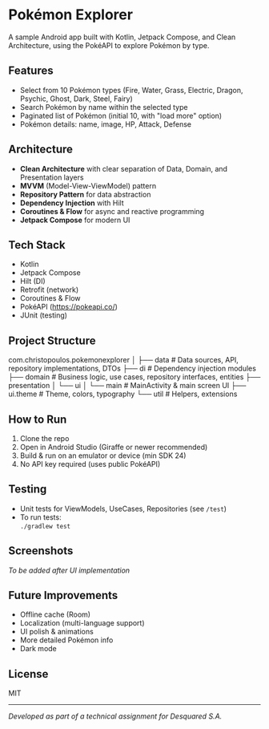 # Pokémon Explorer

A sample Android app built with Kotlin, Jetpack Compose, and Clean Architecture, using the PokéAPI to explore Pokémon by type.

## Features

- Select from 10 Pokémon types (Fire, Water, Grass, Electric, Dragon, Psychic, Ghost, Dark, Steel, Fairy)
- Search Pokémon by name within the selected type
- Paginated list of Pokémon (initial 10, with "load more" option)
- Pokémon details: name, image, HP, Attack, Defense

## Architecture

- **Clean Architecture** with clear separation of Data, Domain, and Presentation layers
- **MVVM** (Model-View-ViewModel) pattern
- **Repository Pattern** for data abstraction
- **Dependency Injection** with Hilt
- **Coroutines & Flow** for async and reactive programming
- **Jetpack Compose** for modern UI

## Tech Stack

- Kotlin
- Jetpack Compose
- Hilt (DI)
- Retrofit (network)
- Coroutines & Flow
- PokéAPI (https://pokeapi.co/)
- JUnit (testing)

## Project Structure

com.christopoulos.pokemonexplorer
│
├── data # Data sources, API, repository implementations, DTOs
├── di # Dependency injection modules
├── domain # Business logic, use cases, repository interfaces, entities
├── presentation
│ └── ui
│ └── main # MainActivity & main screen UI
├── ui.theme # Theme, colors, typography
└── util # Helpers, extensions


## How to Run

1. Clone the repo
2. Open in Android Studio (Giraffe or newer recommended)
3. Build & run on an emulator or device (min SDK 24)
4. No API key required (uses public PokéAPI)

## Testing

- Unit tests for ViewModels, UseCases, Repositories (see `/test`)
- To run tests:  
  `./gradlew test`

## Screenshots

*To be added after UI implementation*

## Future Improvements

- Offline cache (Room)
- Localization (multi-language support)
- UI polish & animations
- More detailed Pokémon info
- Dark mode

## License

MIT

---

*Developed as part of a technical assignment for Desquared S.A.*

